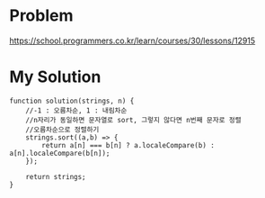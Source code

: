 # Problem
https://school.programmers.co.kr/learn/courses/30/lessons/12915

# My Solution
```
function solution(strings, n) {
    //-1 : 오름차순, 1 : 내림차순 
    //n자리가 동일하면 문자열로 sort, 그렇지 않다면 n번째 문자로 정렬
    //오름차순으로 정렬하기 
    strings.sort((a,b) => {
        return a[n] === b[n] ? a.localeCompare(b) : a[n].localeCompare(b[n]);
    });
    
    return strings;
}
```
